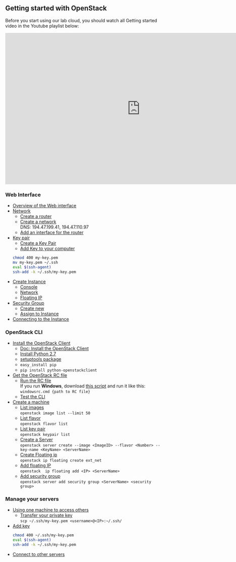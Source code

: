 ## Getting started with OpenStack
Before you start using our lab cloud, you should watch all Getting started video in the Youtube playlist below:
<iframe width="853" height="480" src="https://www.youtube.com/embed/videoseries?list=PLSWJPPj5sKmpd1_CvWzGsB8p6VdGFSEv1" frameborder="0" allowfullscreen></iframe>

### Web Interface
* [Overview of the Web interface](https://youtu.be/gTN6iSopAvo)
* [Network](https://youtu.be/ELQKjXU4Qh0)
  * [Create a router](https://youtu.be/ELQKjXU4Qh0?t=1m15s)
  * [Create a network](https://youtu.be/ELQKjXU4Qh0?t=3m) <br />
    DNS: 194.47.199.41, 194.47.110.97
  * [Add an interface for the router](https://youtu.be/ELQKjXU4Qh0?t=6m10s)
* [Key pair](https://youtu.be/6I90SwLjuVQ)
  * [Create a Key Pair](https://youtu.be/6I90SwLjuVQ?t=32s)
  * [Add Key to your computer](https://youtu.be/6I90SwLjuVQ?t=59s)
  ```bash
  chmod 400 my-key.pem
  mv my-key.pem ~/.ssh
  eval $(ssh-agent)
  ssh-add -k ~/.ssh/my-key.pem
    ```
* [Create Instance](https://youtu.be/gKl_QqffRbQ?t=4s)
  * [Console](https://youtu.be/gKl_QqffRbQ?t=3m30s)
  * [Network](https://youtu.be/gKl_QqffRbQ?t=14m34s)
  * [Floating IP](https://youtu.be/gKl_QqffRbQ?t=6m8s)
* [Security Group](https://youtu.be/gKl_QqffRbQ?t=7m14s)
  * [Create new](https://youtu.be/gKl_QqffRbQ?t=8m50s)
  * [Assign to Instance](https://youtu.be/gKl_QqffRbQ?t=12m45s)
* [Connecting to the Instance](https://youtu.be/gKl_QqffRbQ?t=13m5s)

### OpenStack CLI
* [Install the OpenStack Client](https://youtu.be/pELgVCeUe4k?t=4s)
  * [Doc: Install the OpenStack Client](http://docs.openstack.org/cli-reference/common/cli_install_openstack_command_line_clients.html)
  * [Install Python 2.7](https://www.python.org/downloads/)
  * [setuptools package](https://pypi.python.org/pypi/setuptools)
  * `easy_install pip`
  * `pip install python-openstackclient`
* [Get the OpenStack RC file](https://youtu.be/pELgVCeUe4k?t=2m40s)
  * [Run the RC file](https://youtu.be/pELgVCeUe4k?t=4m16s) <br />
    If you run **Windows**, download [this script](http://orion.lnu.se/pub/education/course/1DV031/vt16/part-3/files/windowsrc.cmd.zip) and run it like this: <br />
    `windowsrc.cmd {path to RC file}`
  * [Test the CLI](https://youtu.be/pELgVCeUe4k?t=5m46s)
* [Create a machine](https://youtu.be/KYyxxzS16QM?t=10s)
  * [List images](https://youtu.be/KYyxxzS16QM?t=39s) <br /> `openstack image list --limit 50`
  * [List flavor](https://youtu.be/KYyxxzS16QM?t=2m17s)  <br />`openstack flavor list`
  * [List key pair](https://youtu.be/KYyxxzS16QM?t=2m51s)  <br /> `openstack keypair list`
  * [Create a Server](https://youtu.be/KYyxxzS16QM?t=3m13s)  <br /> `openstack server create --image <ImageID> --flavor <Number> --key-name <KeyName> <ServerName>`
  * [Create Floating ip](https://youtu.be/KYyxxzS16QM?t=7m50s)  <br /> `openstack ip floating create ext_net`
  * [Add floating IP](https://youtu.be/KYyxxzS16QM?t=9m10s)  <br /> `openstack  ip floating add <IP> <ServerName>`
  * [Add security group](https://youtu.be/KYyxxzS16QM?t=10m36s)  <br /> `openstack server add security group <ServerName> <security group>`

### Manage your servers
* [Using one machine to access others](https://youtu.be/FOlwmWzSb3Q?t=4s)
  * [Transfer your private key](https://youtu.be/FOlwmWzSb3Q?t=1m10s) <br /> `scp ~/.ssh/my-key.pem <username>@<IP>:~/.ssh/`
* [Add key](https://youtu.be/FOlwmWzSb3Q?t=2m47s)
  ```bash
  chmod 400 ~/.ssh/my-key.pem
  eval $(ssh-agent)
  ssh-add -k ~/.ssh/my-key.pem
  ```
* [Connect to other servers](https://youtu.be/FOlwmWzSb3Q?t=4m20s)
